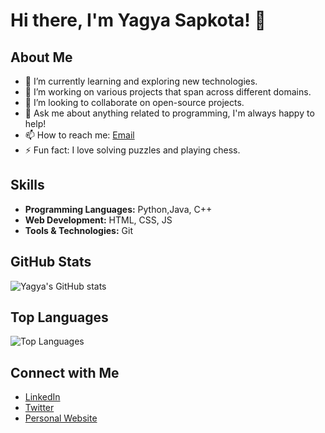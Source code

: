 # Hi there, I'm Yagya Sapkota! 👋

## About Me

- 🌱 I’m currently learning and exploring new technologies.
- 🔭 I’m working on various projects that span across different domains.
- 👯 I’m looking to collaborate on open-source projects.
- 💬 Ask me about anything related to programming, I'm always happy to help!
- 📫 How to reach me: [Email](oficialyagya26@gmail.com)
- ⚡ Fun fact: I love solving puzzles and playing chess.

## Skills

- **Programming Languages:** Python,Java, C++
- **Web Development:** HTML, CSS, JS
- **Tools & Technologies:** Git

## GitHub Stats

![Yagya's GitHub stats](https://github-readme-stats.vercel.app/api?username=YagyaSapkota&show_icons=true&theme=radical)

## Top Languages

![Top Languages](https://github-readme-stats.vercel.app/api/top-langs/?username=YagyaSapkota&layout=compact&theme=radical)

## Connect with Me

- [LinkedIn](https://www.linkedin.com/in/yagya-sapkota-90a4b330b/)
- [Twitter](https://x.com/dipeshsapkota26)
- [Personal Website]()

